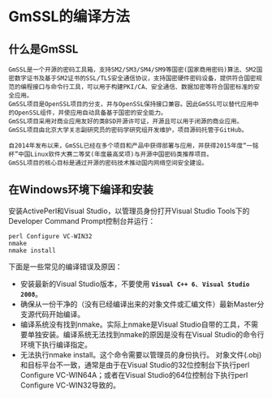 # GmSSL的编译方法

## 什么是GmSSL

```
GmSSL是一个开源的密码工具箱，支持SM2/SM3/SM4/SM9等国密(国家商用密码)算法、SM2国密数字证书及基于SM2证书的SSL/TLS安全通信协议，支持国密硬件密码设备，提供符合国密规范的编程接口与命令行工具，可以用于构建PKI/CA、安全通信、数据加密等符合国密标准的安全应用。
GmSSL项目是OpenSSL项目的分支，并与OpenSSL保持接口兼容。因此GmSSL可以替代应用中的OpenSSL组件，并使应用自动具备基于国密的安全能力。
GmSSL项目采用对商业应用友好的类BSD开源许可证，开源且可以用于闭源的商业应用。
GmSSL项目由北京大学关志副研究员的密码学研究组开发维护，项目源码托管于GitHub。

自2014年发布以来，GmSSL已经在多个项目和产品中获得部署与应用，并获得2015年度“一铭杯”中国Linux软件大赛二等奖(年度最高奖项)与开源中国密码类推荐项目。
GmSSL项目的核心目标是通过开源的密码技术推动国内网络空间安全建设。
```

## 在Windows环境下编译和安装

安装ActivePerl和Visual Studio，以管理员身份打开Visual Studio Tools下的Developer Command Prompt控制台并运行：

```
perl Configure VC-WIN32
nmake
nmake install
```

下面是一些常见的编译错误及原因：

- 安装最新的Visual Studio版本，不要使用 **```Visual C++ 6```**、**```Visual Studio 2008```**。
- 确保从一份干净的（没有已经编译出来的对象文件或汇编文件）最新Master分支源代码开始编译。
- 编译系统没有找到nmake。实际上nmake是Visual Studio自带的工具，不需要单独安装。编译系统无法找到nmake的原因是没有在Visual Studio的命令行环境下执行编译指定。
- 无法执行nmake install。这个命令需要以管理员的身份执行。
对象文件(.obj)和目标平台不一致，通常是由于在Visual Studio的32位控制台下执行perl Configure VC-WIN64A；或者在Visual Studio的64位控制台下执行perl Configure VC-WIN32导致的。
